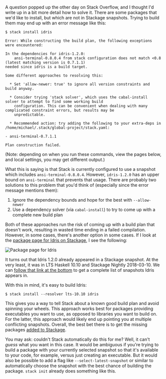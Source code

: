 A question popped up the other day on Stack Overflow, and I thought I'd write
up in a bit more detail how to solve it. There are some packages that we'd like
to install, but which are not in Stackage snapshots. Trying to build them may
end up with an error message like this:

```
$ stack install idris

Error: While constructing the build plan, the following exceptions were encountered:

In the dependencies for idris-1.2.0:
    ansi-terminal-0.8.0.4 from stack configuration does not match <0.8  (latest matching version is 0.7.1.1)
needed since idris is a build target.

Some different approaches to resolving this:

  * Set 'allow-newer: true' to ignore all version constraints and build anyway.

  * Consider trying 'stack solver', which uses the cabal-install solver to attempt to find some working build
    configuration. This can be convenient when dealing with many complicated constraint errors, but results may be
    unpredictable.

  * Recommended action: try adding the following to your extra-deps in /home/michael/.stack/global-project/stack.yaml:

- ansi-terminal-0.7.1.1

Plan construction failed.
```

(Note: depending on when you run these commands, view the pages below, and
local settings, you may get different output.)

What this is saying is that Stack is currently configured to use a snapshot
which includes `ansi-terminal-0.8.0.4`. However, `idris-1.2.0` has an upper
bound on `ansi-terminal` that prevents that usage. There are probably two
solutions to this problem that you'd think of (especially since the error
message mentions them):

1. Ignore the dependency bounds and hope for the best with `--allow-newer`
2. Use a dependency solver (via `cabal-install`) to try to come up with a
   complete new build plan

Both of these approaches run the risk of coming up with a build plan that
doesn't work, resulting in wasted time ending in a failed compilation. However,
in some cases, there's another option in some cases. If I look at the [package
page for Idris on Stackage](https://www.stackage.org/package/idris), I see the
following:

<img src="https://i.imgur.com/FRqRlOc.png" alt="Package page for Idris" style="max-width: 100%">

It turns out that Idris 1.2.0 already appeared in a Stackage snapshot. At the
very least, it was in LTS Haskell 10.10 and Stackage Nightly 2018-03-10. We can
[follow that link at the
bottom](https://www.stackage.org/package/idris/snapshots) to get a complete
list of snapshots Idris appears in.

With this in mind, it's easy to build Idris:

```
$ stack install --resolver lts-10.10 idris
```

This gives you a way to tell Stack about a known good build plan and avoid
spinning your wheels. This approach works best for packages providing
executables you want to use, as opposed to libraries you want to build on. For
the latter, this approach would likely end up pointing you at multiple
conflicting snapshots. Overall, the best bet there is to get the missing
packages [added to
Stackage](https://github.com/commercialhaskell/stackage/blob/master/MAINTAINERS.md).

You may ask: couldn't Stack automatically do this for me? Well, it can't
_guess_ what you want in this case. It would be ambiguous if you're trying to
build a package with your currently selected snapshot so that it's available to
your code, for example, versus just creating an executable. But it would also
be possible to add a flag like `--select-latest-snapshot` or similar to
automatically choose the snapshot with the best chance of building the package.
`stack init` already does something like this.
